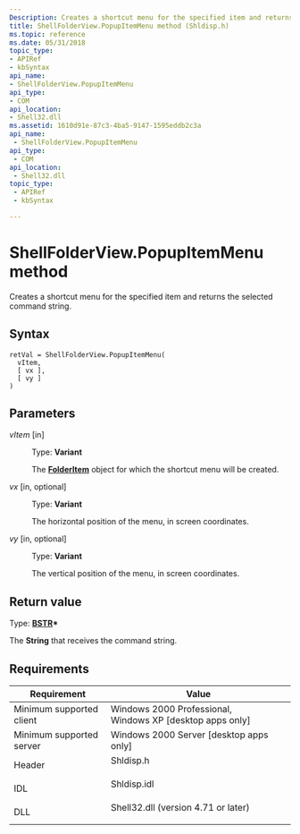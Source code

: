 ```yaml
---
Description: Creates a shortcut menu for the specified item and returns the selected command string.
title: ShellFolderView.PopupItemMenu method (Shldisp.h)
ms.topic: reference
ms.date: 05/31/2018
topic_type: 
- APIRef
- kbSyntax
api_name: 
- ShellFolderView.PopupItemMenu
api_type: 
- COM
api_location: 
- Shell32.dll
ms.assetid: 1610d91e-87c3-4ba5-9147-1595eddb2c3a
api_name: 
 - ShellFolderView.PopupItemMenu
api_type: 
 - COM
api_location: 
 - Shell32.dll
topic_type: 
 - APIRef
 - kbSyntax

---
```


# ShellFolderView.PopupItemMenu method

Creates a shortcut menu for the specified item and returns the selected command string.

## Syntax


```JScript
retVal = ShellFolderView.PopupItemMenu(
  vItem,
  [ vx ],
  [ vy ]
)
```



## Parameters

<dl> <dt>

*vItem* \[in\]
</dt> <dd>

Type: **Variant**

The [**FolderItem**](folderitem.md) object for which the shortcut menu will be created.

</dd> <dt>

*vx* \[in, optional\]
</dt> <dd>

Type: **Variant**

The horizontal position of the menu, in screen coordinates.

</dd> <dt>

*vy* \[in, optional\]
</dt> <dd>

Type: **Variant**

The vertical position of the menu, in screen coordinates.

</dd> </dl>

## Return value

Type: **[**BSTR**](/previous-versions/windows/desktop/automat/bstr)\***

The **String** that receives the command string.

## Requirements



| Requirement | Value |
|-------------------------------------|----------------------------------------------------------------------------------------------------------------|
| Minimum supported client<br/> | Windows 2000 Professional, Windows XP \[desktop apps only\]<br/>                                         |
| Minimum supported server<br/> | Windows 2000 Server \[desktop apps only\]<br/>                                                           |
| Header<br/>                   | <dl> <dt>Shldisp.h</dt> </dl>                           |
| IDL<br/>                      | <dl> <dt>Shldisp.idl</dt> </dl>                         |
| DLL<br/>                      | <dl> <dt>Shell32.dll (version 4.71 or later)</dt> </dl> |



 

 
